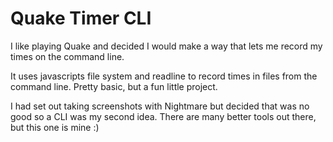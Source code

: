 # Quake Timer CLI

I like playing Quake and decided I would make a way that lets me record my times on the command line.


It uses javascripts file system and readline to record times in files from the command line.
Pretty basic, but a fun little project. 


I had set out taking screenshots with Nightmare but decided that was no good so a CLI was my second idea. There are many better tools out there, but this one is mine :)
